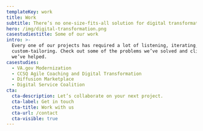 ```yaml
---
templateKey: work
title: Work
subtitle: There’s no one-size-fits-all solution for digital transformation.
hero: /img/digital-transformation.png
casestudiestitle: Some of our work
intro: >-
  Every one of our projects has required a lot of listening, iterating, and
  custom-tailoring. Check out some of the problems we’ve solved and clients
  we’ve helped.
casestudies:
  - VA.gov Modernization
  - CCSQ Agile Coaching and Digital Transformation
  - Diffusion Marketplace
  - Digital Service Coalition
cta:
  cta-description: Let’s collaborate on your next project.
  cta-label: Get in touch
  cta-title: Work with us
  cta-url: /contact
  cta-visible: true
---
```


